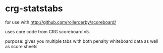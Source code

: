 # crg-statstabs

for use with http://github.com/rollerderby/scoreboard/ 

uses core code from CRG scoreboard v5.

purpose: gives you multiple tabs with both penalty whiteboard data as well as score sheets

